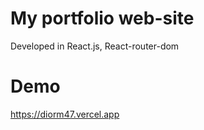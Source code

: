 # My portfolio web-site

Developed in React.js, React-router-dom

# Demo
  https://diorm47.vercel.app
